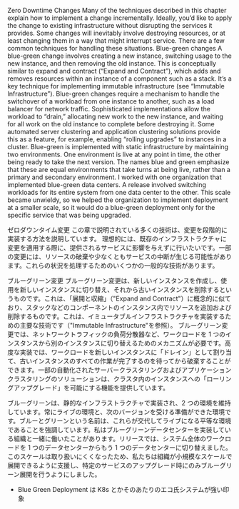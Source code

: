 Zero Downtime Changes Many of the techniques described in this chapter explain how to implement a change incrementally.
Ideally, you’d like to apply the change to existing infrastructure without disrupting the services it provides. Some changes will inevitably involve destroying resources, or at least changing them in a way that might interrupt service. There are a few common techniques for handling these situations. Blue-green changes A blue-green change involves creating a new instance, switching usage to the new instance, and then removing the old instance. This is conceptually similar to expand and contract (“Expand and Contract”), which adds and removes resources within an instance of a component such as a stack. It’s a key technique for implementing immutable infrastructure (see “Immutable Infrastructure”). Blue-green changes require a mechanism to handle the switchover of a workload from one instance to another, such as a load balancer for network traffic. Sophisticated implementations allow the workload to “drain,” allocating new work to the new instance, and waiting for all work on the old instance to complete before destroying it. Some automated server clustering and application clustering solutions provide this as a feature, for example, enabling “rolling upgrades” to instances in a cluster. Blue-green is implemented with static infrastructure by maintaining two environments. One environment is live at any point in time, the other being ready to take the next version. The names blue and green emphasize that these are equal environments that take turns at being live, rather than a primary and secondary environment. I worked with one organization that implemented blue-green data centers. A release involved switching workloads for its entire system from one data center to the other. This scale became unwieldy, so we helped the organization to implement deployment at a smaller scale, so it would do a blue-green deployment only for the specific service that was being upgraded.

ゼロダウンタイム変更
この章で説明されている多くの技術は、変更を段階的に実装する方法を説明しています。
理想的には、既存のインフラストラクチャに変更を適用する際に、提供されるサービスに影響を与えずに行いたいです。一部の変更には、リソースの破棄や少なくともサービスの中断が生じる可能性があります。これらの状況を処理するためのいくつかの一般的な技術があります。

ブルーグリーン変更
ブルーグリーン変更は、新しいインスタンスを作成し、使用を新しいインスタンスに切り替え、それから古いインスタンスを削除するというものです。これは、「展開と収縮」（"Expand and Contract"）に概念的に似ており、スタックなどのコンポーネントのインスタンス内でリソースを追加および削除するものです。これは、イミュータブルインフラストラクチャを実装するための主要な技術です（"Immutable Infrastructure"を参照）。
ブルーグリーン変更では、ネットワークトラフィックの負荷分散器など、ワークロードを 1 つのインスタンスから別のインスタンスに切り替えるためのメカニズムが必要です。高度な実装では、ワークロードを新しいインスタンスに「ドレイン」として割り当て、古いインスタンスのすべての作業が完了するのを待ってから破棄することができます。一部の自動化されたサーバークラスタリングおよびアプリケーションクラスタリングのソリューションは、クラスタ内のインスタンスへの「ローリングアップグレード」を可能にする機能を提供しています。

ブルーグリーンは、静的なインフラストラクチャで実装され、2 つの環境を維持しています。常にライブの環境と、次のバージョンを受ける準備ができた環境です。ブルーとグリーンという名前は、これらが交代してライブになる平等な環境であることを強調しています。私はブルーグリーンデータセンターを実装している組織と一緒に働いたことがあります。リリースでは、システム全体のワークロードを 1 つのデータセンターからもう 1 つのデータセンターに切り替えました。このスケールは取り扱いにくくなったため、私たちは組織が小規模なスケールで展開できるように支援し、特定のサービスのアップグレード時にのみブルーグリーン展開を行うようにしました。

- Blue Green Deployment は K8s とかそのあたりのエコ氏システムが強い印象
